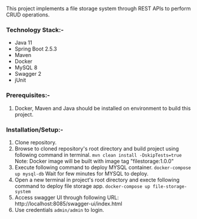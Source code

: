 This project implements a file storage system through REST APIs to perform CRUD operations.

### Technology Stack:-
* Java 11
* Spring Boot 2.5.3
* Maven
* Docker
* MySQL 8
* Swagger 2
* jUnit

### Prerequisites:-
1) Docker, Maven and Java should be installed on environment to build this project.

### Installation/Setup:-
1) Clone repository.
2) Browse to cloned repository's root directory and build project using following command in terminal.
   ```mvn clean install -DskipTests=true```
   Note: Docker image will be built with image tag "filestorage:1.0.0"
3) Execute following command to deploy MYSQL container.
   ```docker-compose up mysql-db```
   Wait for few minutes for MYSQL to deploy.
4) Open a new terminal in project's root directory and execte following command to deploy file storage app.
   ```docker-compose up file-storage-system```
5) Access swagger UI through following URL: http://localhost:8085/swagger-ui/index.html
6) Use credentials ```admin/admin``` to login.

